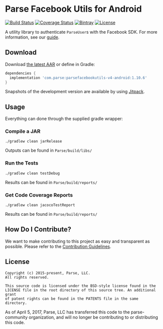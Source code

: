 # Parse Facebook Utils for Android
[![Build Status][build-status-svg]][build-status-link]
[![Coverage Status][coverage-status-svg]][coverage-status-link]
[![Bintray][bintray-svg]][bintray-link]
[![License][license-svg]][license-link]

A utility library to authenticate `ParseUser`s with the Facebook SDK. For more information, see our [guide][guide].

## Download
Download [the latest AAR][latest] or define in Gradle:

```groovy
dependencies {
  implementation 'com.parse:parsefacebookutils-v4-android:1.10.6'
}
```

Snapshots of the development version are available by using [Jitpack][jitpack-snapshot-link].

## Usage
Everything can done through the supplied gradle wrapper:

### Compile a JAR
```
./gradlew clean jarRelease
```
Outputs can be found in `Parse/build/libs/`

### Run the Tests
```
./gradlew clean testDebug
```
Results can be found in `Parse/build/reports/`

### Get Code Coverage Reports
```
./gradlew clean jacocoTestReport
```
Results can be found in `Parse/build/reports/`

## How Do I Contribute?
We want to make contributing to this project as easy and transparent as possible. Please refer to the [Contribution Guidelines](CONTRIBUTING.md).

## License
    Copyright (c) 2015-present, Parse, LLC.
    All rights reserved.

    This source code is licensed under the BSD-style license found in the
    LICENSE file in the root directory of this source tree. An additional grant
    of patent rights can be found in the PATENTS file in the same directory.

As of April 5, 2017, Parse, LLC has transferred this code to the parse-community organization, and will no longer be contributing to or distributing this code.

 [guide]: https://parse.com/docs/android/guide#users-facebook-users

 [latest]: https://search.maven.org/remote_content?g=com.parse&a=parsefacebookutils-v4-android&v=LATEST
 [jitpack-snapshot-link]: https://jitpack.io/#parse-community/ParseFacebookUtils-Android/master-SNAPSHOT

 [build-status-svg]: https://travis-ci.org/ParsePlatform/ParseFacebookUtils-Android.svg?branch=master
 [build-status-link]: https://travis-ci.org/ParsePlatform/ParseFacebookUtils-Android
 [coverage-status-svg]: https://coveralls.io/repos/ParsePlatform/ParseFacebookUtils-Android/badge.svg?branch=master&service=github
 [coverage-status-link]: https://coveralls.io/github/ParsePlatform/ParseFacebookUtils-Android?branch=master
 [bintray-svg]: https://api.bintray.com/packages/parse/maven/ParseFacebookUtils-Android/images/download.svg
 [bintray-link]: https://bintray.com/parse/maven/ParseFacebookUtils-Android/
 [license-svg]: https://img.shields.io/badge/license-BSD-lightgrey.svg
 [license-link]: https://github.com/ParsePlatform/ParseFacebookUtils-Android/blob/master/LICENSE
